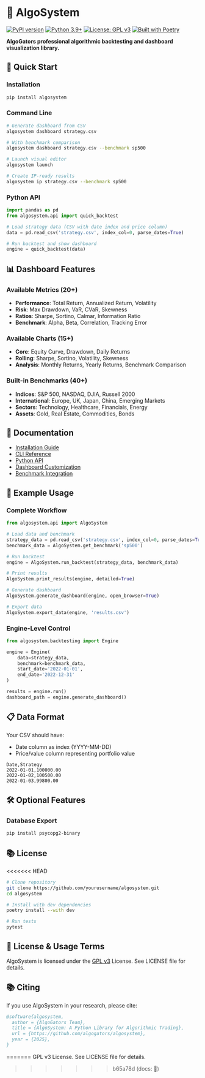 # 🚀 AlgoSystem

[![PyPI version](https://badge.fury.io/py/algosystem.svg)](https://badge.fury.io/py/algosystem)
[![Python 3.9+](https://img.shields.io/badge/python-3.9+-blue.svg)](https://www.python.org/downloads/)
[![License: GPL v3](https://img.shields.io/badge/License-MIT-blue.svg)](https://www.gnu.org/licenses/gpl-3.0)
[![Built with Poetry](https://img.shields.io/badge/built%20with-Poetry-purple)](https://python-poetry.org/)

**AlgoGators professional algorithmic backtesting and dashboard visualization library.**

## 🚀 Quick Start

### Installation
```bash
pip install algosystem
```

### Command Line
```bash
# Generate dashboard from CSV
algosystem dashboard strategy.csv

# With benchmark comparison
algosystem dashboard strategy.csv --benchmark sp500

# Launch visual editor
algosystem launch

# Create IP-ready results
algosystem ip strategy.csv --benchmark sp500
```

### Python API
```python
import pandas as pd
from algosystem.api import quick_backtest

# Load strategy data (CSV with date index and price column)
data = pd.read_csv('strategy.csv', index_col=0, parse_dates=True)

# Run backtest and show dashboard
engine = quick_backtest(data)
```

## 📊 Dashboard Features

### Available Metrics (20+)
- **Performance**: Total Return, Annualized Return, Volatility
- **Risk**: Max Drawdown, VaR, CVaR, Skewness
- **Ratios**: Sharpe, Sortino, Calmar, Information Ratio
- **Benchmark**: Alpha, Beta, Correlation, Tracking Error

### Available Charts (15+)
- **Core**: Equity Curve, Drawdown, Daily Returns
- **Rolling**: Sharpe, Sortino, Volatility, Skewness
- **Analysis**: Monthly Returns, Yearly Returns, Benchmark Comparison

### Built-in Benchmarks (40+)
- **Indices**: S&P 500, NASDAQ, DJIA, Russell 2000
- **International**: Europe, UK, Japan, China, Emerging Markets
- **Sectors**: Technology, Healthcare, Financials, Energy
- **Assets**: Gold, Real Estate, Commodities, Bonds

## 📖 Documentation

- [Installation Guide](INSTALLATION.md)
- [CLI Reference](CLI_GUIDE.md)
- [Python API](API_GUIDE.md)
- [Dashboard Customization](DASHBOARD_GUIDE.md)
- [Benchmark Integration](BENCHMARK_GUIDE.md)

## 🔧 Example Usage

### Complete Workflow
```python
from algosystem.api import AlgoSystem

# Load data and benchmark
strategy_data = pd.read_csv('strategy.csv', index_col=0, parse_dates=True)
benchmark_data = AlgoSystem.get_benchmark('sp500')

# Run backtest
engine = AlgoSystem.run_backtest(strategy_data, benchmark_data)

# Print results
AlgoSystem.print_results(engine, detailed=True)

# Generate dashboard
AlgoSystem.generate_dashboard(engine, open_browser=True)

# Export data
AlgoSystem.export_data(engine, 'results.csv')
```

### Engine-Level Control
```python
from algosystem.backtesting import Engine

engine = Engine(
    data=strategy_data,
    benchmark=benchmark_data,
    start_date='2022-01-01',
    end_date='2022-12-31'
)

results = engine.run()
dashboard_path = engine.generate_dashboard()
```

## 📋 Data Format

Your CSV should have:
- Date column as index (YYYY-MM-DD)
- Price/value column representing portfolio value

```csv
Date,Strategy
2022-01-01,100000.00
2022-01-02,100500.00
2022-01-03,99800.00
```

## 🛠️ Optional Features

### Database Export
```bash
pip install psycopg2-binary
```

## 📚 License

<<<<<<< HEAD
```bash
# Clone repository
git clone https://github.com/yourusername/algosystem.git
cd algosystem

# Install with dev dependencies
poetry install --with dev

# Run tests
pytest
```

## 📖 License & Usage Terms

AlgoSystem is licensed under the [GPL v3](https://www.gnu.org/licenses/gpl-3.0) License. See LICENSE file for details.

## 📚 Citing

If you use AlgoSystem in your research, please cite:

```bibtex
@software{algosystem,
  author = {AlgoGators Team},
  title = {AlgoSystem: A Python Library for Algorithmic Trading},
  url = {https://github.com/algogators/algosystem},
  year = {2025},
}
```
=======
GPL v3 License. See LICENSE file for details.
>>>>>>> b65a78d (docs: 📜)
